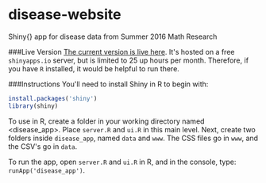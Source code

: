# disease-website
Shiny{} app for disease data from Summer 2016 Math Research

###Live Version
[The current version is live here](https://msandgren.shinyapps.io/Diseases_2/). It's hosted on a free `shinyapps.io` server, but is limited to 25 up hours per month. Therefore, if you have `R` installed, it would be helpful to run there.

###Instructions
You'll need to install Shiny in R to begin with: 

```R
install.packages('shiny')
library(shiny)
```

To use in R, create a folder in your working directory named <disease_app>. Place `server.R` and `ui.R` in this main level. Next, create two folders inside `disease_app`, named `data` and `www`. The CSS files go in `www`, and the CSV's go in `data`. 

To run the app, open `server.R` and `ui.R` in R, and in the console, type: `runApp('disease_app')`. 
